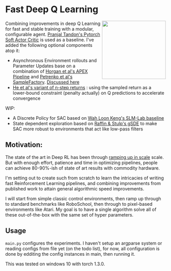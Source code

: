 # Fast Deep Q Learning

<img align="right" width="200" height="183" src="https://i.redd.it/gfkg9wxfmww11.png">

Combining improvements in deep Q Learning for fast and stable training with a modular, configurable agent.
[Pranjal Tandon's Pytorch Soft Actor Critic](https://github.com/pranz24/pytorch-soft-actor-critic) is used as a baseline. I've added the following optional components atop it:

 - Asynchronous Environment rollouts and Parameter Updates base on a combination of [Horgan et al's APEX Pipeline](https://arxiv.org/abs/1803.00933) and [Petrenko et al's SampleFactory](https://arxiv.org/abs/2006.11751). [Discussed here](https://medium.com/@hexxagon6/writing-fast-deep-q-learning-pipelines-on-commodity-hardware-a3c59cdda429)
 - [He et al's variant of n-step returns](https://arxiv.org/abs/1611.01606) : using the sampled return as a lower-bound constraint (penalty actually) on Q predictions to accelerate convergence

WIP:
 - A Discrete Policy for SAC based on [Wah Loon Keng's SLM-Lab baseline](https://github.com/kengz/SLM-Lab)
 - State dependent exploration based on [Raffin & Stulp's gSDE](https://arxiv.org/abs/2005.05719) to make SAC more robust to environments that act like low-pass filters

## Motivation:
The state of the art in Deep RL has been through [ramping up in scale](https://openai.com/blog/ai-and-compute/) scale. But with enough effort, patience and time in optimizing pipelines, people can achieve 80-90%-ish of state of art results with commodity hardware.

I'm setting out to create such from scratch to learn the intricacies of writing fast Reinforcement Learning pipelines, and combining improvements from published work to attain general algorithmic speed improvements.


I will start from simple classic control environments, then ramp up through to standard benchmarks like RoboSchool, then through to pixel-based environments like Atari.
My goal is to have a single algorithm solve all of these out-of-the-box with the same set of hyper parameters.


## Usage
 `main.py` configures the experiments. I haven't setup an argparse system or reading configs from file yet (on the todo list), for now, all configuration is done by edditing the config instances in main, then running it.

This was tested on windows 10 with torch 1.3.0.
